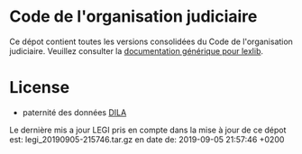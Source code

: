# Code de l'organisation judiciaire

Ce dépot contient toutes les versions consolidées du Code de l'organisation judiciaire. Veuillez consulter la [documentation générique pour lexlib](https://github.com/lexlib/documentation/wiki).

# License
- paternité des données [DILA](https://www.data.gouv.fr/en/datasets/legi-codes-lois-et-reglements-consolides/)

Le dernière mis a jour LEGI pris en compte dans la mise à jour de ce dépot est: legi_20190905-215746.tar.gz en date de: 2019-09-05 21:57:46 +0200

